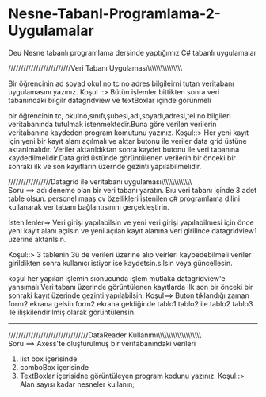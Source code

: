 # Nesne-Tabanl-Programlama-2-Uygulamalar
Deu Nesne tabanlı programlama dersinde yaptığımız C# tabanlı uygulamalar

/////////////////////////Veri Tabanı Uygulaması\\\\\\\\\\\\\\\\\\\\\\\\\\\\\\\\

Bir öğrencinin ad soyad okul no tc no adres bilgileirni tutan veritabanı uygulamasını yazınız.
Koşul ::> Bütün işlemler bittikten sonra veri tabanındaki bilgilr datagridview ve textBoxlar içinde görünmeli
 

bir öğrencinin tc, okulno,sınıfı,şubesi,adı,soyadı,adresi,tel no bilgileri veritabanında tutulmak istenmektedir.Buna göre verilen verilerin veritabanına kaydeden program komutunu yazınız.
Koşul::> Her yeni kayıt için yeni bir kayıt alanı açılmalı ve aktar butonu ile veriler data grid üstüne aktarılmalıdır. Veriler aktarıldıktan sonra kaydet butonu ile veri tabanına kaydedilmelidir.Data grid üstünde görüntülenen verilerin bir önceki bir sonraki ilk ve son kayıtların üzernde gezinti yapılabilmelidir.

/////////////////Datagrid ile veritabanı uygulaması\\\\\\\\\\\\\\\\\\\\\\\\\\\\\
Soru ==>
adı deneme olan bir veri tabanı yaratın.
Bıu veri tabanı içinde 3 adet table olsun.
personel
maaş
cv
özellikleri 
istenilen c# programlama dilini kullanarak veritabanı bağlantısınını gerçekleştirin.

İstenilenler=>
Veri girişi yapılabilsin ve yeni veri girişi yapılabilmesi için önce yeni kayıt alanı açılsın ve yeni açılan kayıt alanına veri girilince datagridview1 üzerine aktarılsın.

Koşul::> 3 tablenin 3ü de verileri üzerine alıp veirleri kaybedebilmeli veriler girildikten sonra kullanıcı istiyor ise kaydetsin.silsin veya güncellesin.

koşul her yapılan işlemin sıonucunda işlem mutlaka datagridview'e yansımalı
Veri tabanı üzerinde görüntülenen kayıtlarda ilk son bir önceki bir sonraki kayıt üzerinde gezinti yapılabilsin.
Koşul==> Buton tıklandığı zaman form2 ekrana gelsin form2 ekrana geldiğinde tablo1 tablo2 ile tablo2 tablo3 ile ilişkilendirilmiş olarak görüntülensin.

**********************************************************************************************************************************************************

////////////////////////////////DataReader Kullanımı\\\\\\\\\\\\\\\\\\\\\\\\\\\\\\\\\\\\\\\\\
Soru ==>
Axess'te oluşturulmuş bir veritabanındaki verileri 
1. list box içerisinde
2. comboBox içerisinde
3. TextBoxlar içerisidne görüntüleyen program kodunu yazınız.
Koşul::>
Alan sayısı kadar nesneler kullanın;

